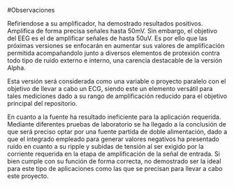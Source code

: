 #Observaciones

Refiriendose a su amplificador, ha demostrado resultados positivos. Amplifica de forma precisa señales hasta 50mV. Sin embargo, el objetivo del EEG es el de amplificar señales 
de hasta 50uV. Es por ello que las próximas versiones se enfocarán en aumentar sus valores de amplificación permitida acompañandolo junto a diversos elementos de protexión contra todo
tipo de ruido externo e interno, una carencia destacable de la versión Alpha. 

Esta versión será considerada como una variable o proyecto paralelo con el objetivo de llevar a cabo un ECG, siendo este un elemento versátil para tales mediciones dado a su rango de 
amplificación reducido para el objetivo principal del repositorio. 

En cuanto a la fuente ha resultado ineficiente para la aplicación requerida. Mediante diferentes pruebas de laboratorio se ha llegado a la conclusión de que será preciso optar por 
una fuente partida de doble alimentación, dado a que el integrado empleado para generar valores negativos ha presentado ruido en cuanto a su ripple y subidas de tensión al ser 
exigido por la corriente requerida en la etapa de amplificación de la señal de entrada. Si bien cumple con su función de forma correcta, no demostrado ser la ideal para este tipo de
aplicaciones como las que se precisan para llevar a cabo este proyecto. 
